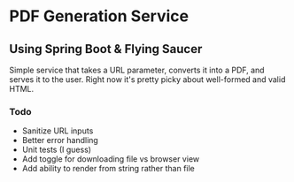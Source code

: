 # PDF Generation Service
## Using Spring Boot & Flying Saucer

Simple service that takes a URL parameter, converts it into a PDF, and serves it to the user. Right now it's pretty picky about well-formed and valid HTML.

### Todo
- Sanitize URL inputs
- Better error handling
- Unit tests (I guess)
- Add toggle for downloading file vs browser view
- Add ability to render from string rather than file
